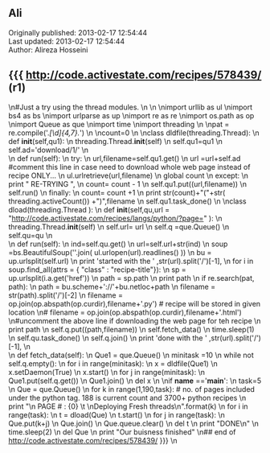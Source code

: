 ## Ali  
Originally published: 2013-02-17 12:54:44  
Last updated: 2013-02-17 12:54:44  
Author: Alireza Hosseini  
  
## {{{ http://code.activestate.com/recipes/578439/ (r1)\n#Just a try using the thread modules.\n\n\nimport urllib as ul\nimport bs4 as bs\nimport urlparse as up\nimport re as re \nimport os.path as op \nimport Queue as que\nimport time\nimport threading\n\npat = re.compile('.*[\\d]{4,7}.*')\n\ncount=0\n\nclass dldfile(threading.Thread):\n    def __init__(self,qu1):\n        threading.Thread.__init__(self)\n        self.qu1=qu1\n        self.ad='download/1/'\n        \n    def run(self):\n        try:\n            url,filename=self.qu1.get()\n            url =url+self.ad             #comment this line in case need to download whole web page instead of recipe ONLY...\n            ul.urlretrieve(url,filename)\n            global count\n        except:\n            print " RE-TRYING ",\n            count= count - 1\n            self.qu1.put((url,filename))\n            self.run()\n        finally:\n            count= count +1\n            print str(count)+"("+str( threading.activeCount())  +")",filename\n            self.qu1.task_done()\n\nclass dload(threading.Thread ):\n    def __init__(self,qu,url = "http://code.activestate.com/recipes/langs/python/?page=" ):\n        threading.Thread.__init__(self)\n        self.url=  url\n        self.q =que.Queue()\n        self.qu=qu\n        \n    def run(self):\n        ind=self.qu.get()\n        url=self.url+str(ind)\n        soup =bs.BeautifulSoup(''.join( ul.urlopen(url).readlines() ))\n        bu = up.urlsplit(self.url)\n        print 'started with the ' ,str(url).split('/')[-1],\n        for i in  soup.find_all(attrs = { "class" : "recipe-title"}):\n            sp = up.urlsplit(i.a.get('href'))\n            path = sp.path\n            print path\n            if re.search(pat, path):\n                path = bu.scheme+'://'+bu.netloc+path\n                filename = str(path).split('/')[-2]\n                filename = op.join(op.abspath(op.curdir),filename+'.py') # recipe will be stored in given location\n#                filename = op.join(op.abspath(op.curdir),filename+'.html')\n#uncomment the above line if downloading the web page for teh recipe\n                print path\n                self.q.put((path,filename))\n        self.fetch_data()\n        time.sleep(1)\n        self.qu.task_done()\n        self.q.join()\n        print 'done with the ' ,str(url).split('/')[-1],\n        \n    def fetch_data(self):\n        Que1 = que.Queue()\n        minitask =10\n        while not self.q.empty():\n            for i in range(minitask):\n                x = dldfile(Que1)\n                x.setDaemon(True)\n                x.start()\n            for j in range(minitask):\n                Que1.put(self.q.get())\n            Que1.join()\n            del x\n\nif __name__ =='__main__':\n    task=5\n    Que = que.Queue()\n    for k in range(1,190,task):  # no. of pages included under the python tag.  188 is current count and 3700+ python recipes\n        print "\\n PAGE # : {0} \\t \\nDeploying  Fresh threads\\n".format(k)\n        for i in range(task):\n            t = dload(Que)\n            t.start()\n        for j in range(task):\n            Que.put(k+j)\n        Que.join()\n        Que.queue.clear()\n        del t\n        print "DONE\\n"\n        time.sleep(2)\n    del Que\n    print "Our buisness finished"\n## end of http://code.activestate.com/recipes/578439/ }}}\n